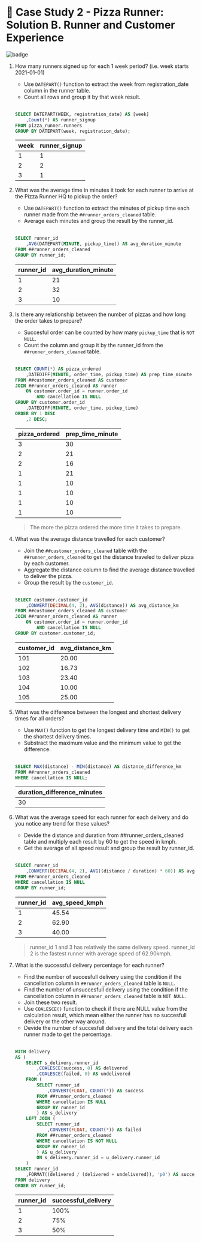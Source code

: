 # :pizza: Case Study 2 - Pizza Runner: Solution B. Runner and Customer Experience

![badge](https://img.shields.io/badge/Powered%20By-SQL%20Server-%23CC2927?logo=microsoftsqlserver)

1. How many runners signed up for each 1 week period? (i.e. week starts 2021-01-01)
    - Use `DATEPART()` function to extract the week from registration_date column in the runner table.
    - Count all rows and group it by that week result.

    <br/>

    ```sql
    SELECT DATEPART(WEEK, registration_date) AS [week]
        ,Count(*) AS runner_signup
    FROM pizza_runner.runners
    GROUP BY DATEPART(week, registration_date);
    ```

    | week | runner_signup |
    | :--- | :------------ |
    | 1    | 1             |
    | 2    | 2             |
    | 3    | 1             |

2. What was the average time in minutes it took for each runner to arrive at the Pizza Runner HQ to pickup the order?
   - Use `DATEPART()` function to extract the minutes of pickup time each runner made from the `##runner_orders_cleaned` table.
   - Average each minutes and group the result by the runner_id.

    <br/>

    ```sql
    SELECT runner_id
        ,AVG(DATEPART(MINUTE, pickup_time)) AS avg_duration_minute
    FROM ##runner_orders_cleaned
    GROUP BY runner_id;
    ```

    | runner_id | avg_duration_minute |
    | :-------- | :------------------ |
    | 1         | 21                  |
    | 2         | 32                  |
    | 3         | 10                  |

3. Is there any relationship between the number of pizzas and how long the order takes to prepare?
   - Succesful order can be counted by how many `pickup_time` that is `NOT NULL`.
   - Count the column and group it by the runner_id from the `##runner_orders_cleaned` table.

    <br/>

    ```sql
    SELECT COUNT(*) AS pizza_ordered
        ,DATEDIFF(MINUTE, order_time, pickup_time) AS prep_time_minute
    FROM ##customer_orders_cleaned AS customer
    JOIN ##runner_orders_cleaned AS runner
        ON customer.order_id = runner.order_id
            AND cancellation IS NULL
    GROUP BY customer.order_id
        ,DATEDIFF(MINUTE, order_time, pickup_time)
    ORDER BY 1 DESC
        ,2 DESC;
    ```

    | pizza_ordered | prep_time_minute |
    | :------------ | :--------------- |
    | 3             | 30               |
    | 2             | 21               |
    | 2             | 16               |
    | 1             | 21               |
    | 1             | 10               |
    | 1             | 10               |
    | 1             | 10               |
    | 1             | 10               |

    > The more the pizza ordered the more time it takes to prepare.

4. What was the average distance travelled for each customer?

   - Join the `##customer_orders_cleaned` table with the `##runner_orders_cleaned` to get the distance traveled to deliver pizza by each customer.
   - Aggregate the distance column to find the average distance travelled to deliver the pizza.
   - Group the result by the `customer_id`.

    <br/>

    ```sql
    SELECT customer.customer_id
        ,CONVERT(DECIMAL(4, 2), AVG(distance)) AS avg_distance_km
    FROM ##customer_orders_cleaned AS customer
    JOIN ##runner_orders_cleaned AS runner
        ON customer.order_id = runner.order_id
            AND cancellation IS NULL
    GROUP BY customer.customer_id;
    ```

    | customer_id | avg_distance_km |
    | :---------- | :-------------- |
    | 101         | 20.00           |
    | 102         | 16.73           |
    | 103         | 23.40           |
    | 104         | 10.00           |
    | 105         | 25.00           |

5. What was the difference between the longest and shortest delivery times for all orders?

   - Use `MAX()` function to get the longest delivery time and `MIN()` to get the shortest delivery times.
   - Substract the maximum value and the minimum value to get the difference.

    <br/>

    ```sql
    SELECT MAX(distance) - MIN(distance) AS distance_difference_km
    FROM ##runner_orders_cleaned
    WHERE cancellation IS NULL;
    ```

    | duration_difference_minutes |
    | :-------------------------- |
    | 30                          |

6. What was the average speed for each runner for each delivery and do you notice any trend for these values?

   - Devide the distance and duration from ##runner_orders_cleaned table and multiply each result by 60 to get the speed in kmph.
   - Get the average of all speed result and group the result by runner_id.

    <br/>

    ```sql
    SELECT runner_id
        ,CONVERT(DECIMAL(4, 2), AVG((distance / duration) * 60)) AS avg_speed_kmph
    FROM ##runner_orders_cleaned
    WHERE cancellation IS NULL
    GROUP BY runner_id;
    ```

    | runner_id | avg_speed_kmph |
    | :-------- | :------------- |
    | 1         | 45.54          |
    | 2         | 62.90          |
    | 3         | 40.00          |

    > runner_id 1 and 3 has relatively the same delivery speed. runner_id 2 is the fastest runner with average speed of 62.90kmph.

7. What is the successful delivery percentage for each runner?
   - Find the number of succesfull delivery using the condition if the cancellation column in `##runner_orders_cleaned` table is `NULL`.
   - Find the number of unsuccesfull delivery using the condition if the cancellation column in `##runner_orders_cleaned` table is `NOT NULL`.
   - Join these two result.
   - Use `COALESCE()` function to check if there are NULL value from the calculation result, which mean either the runner has no succesfull delivery or the other way around.
   - Devide the number of succesfull delivery and the total delivery each runner made to get the percentage.

    <br/>

    ```sql
    WITH delivery
    AS (
        SELECT s_delivery.runner_id
            ,COALESCE(success, 0) AS delivered
            ,COALESCE(failed, 0) AS undelivered
        FROM (
            SELECT runner_id
                ,CONVERT(FLOAT, COUNT(*)) AS success
            FROM ##runner_orders_cleaned
            WHERE cancellation IS NULL
            GROUP BY runner_id
            ) AS s_delivery
        LEFT JOIN (
            SELECT runner_id
                ,CONVERT(FLOAT, COUNT(*)) AS failed
            FROM ##runner_orders_cleaned
            WHERE cancellation IS NOT NULL
            GROUP BY runner_id
            ) AS u_delivery
            ON s_delivery.runner_id = u_delivery.runner_id
        )
    SELECT runner_id
        ,FORMAT((delivered / (delivered + undelivered)), 'p0') AS successful_delivery
    FROM delivery
    ORDER BY runner_id;
    ```

    | runner_id | successful_delivery |
    | :-------- | :------------------ |
    | 1         | 100%                |
    | 2         | 75%                 |
    | 3         | 50%                 |
